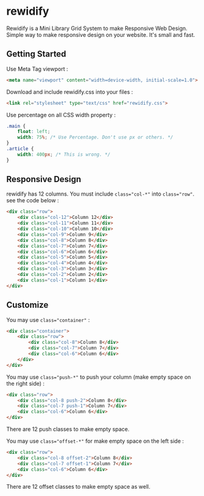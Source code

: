 # rewidify
Rewidify is a Mini Library Grid System to make Responsive Web Design.
Simple way to make responsive design on your website. It's small and fast.


## Getting Started

Use Meta Tag viewport : 

```html
<meta name="viewport" content="width=device-width, initial-scale=1.0">
```

Download and include rewidify.css into your files :

```html
<link rel="stylesheet" type="text/css" href="rewidify.css">
```

Use percentage on all CSS width property :

```css
.main {
	float: left;
	width: 75%; /* Use Percentage. Don't use px or others. */
}
.article {
	width: 400px; /* This is wrong. */
}
```

## Responsive Design

rewidify has 12 columns. You must include `class="col-*"` into `class="row"`.
see the code below :

```html
<div class="row">
	<div class="col-12">Column 12</div>	
	<div class="col-11">Column 11</div>
	<div class="col-10">Column 10</div>
	<div class="col-9">Column 9</div>
	<div class="col-8">Column 8</div>
	<div class="col-7">Column 7</div>
	<div class="col-6">Column 6</div>
	<div class="col-5">Column 5</div>
	<div class="col-4">Column 4</div>
	<div class="col-3">Column 3</div>
	<div class="col-2">Column 2</div>
	<div class="col-1">Column 1</div>
</div>
```

## Customize

You may use `class="container"` :

```html
<div class="container">
	<div class="row">
		<div class="col-8">Column 8</div>
		<div class="col-7">Column 7</div>
		<div class="col-6">Column 6</div>	
	</div>
</div>
```

You may use `class="push-*"` to push your column (make empty space on the right side) :

```html
<div class="row">
	<div class="col-8 push-2">Column 8</div>
	<div class="col-7 push-1">Column 7</div>
	<div class="col-6">Column 6</div>	
</div>
```

There are 12 push classes to make empty space.

You may use `class="offset-*"` for make empty space on the left side :

```html
<div class="row">
	<div class="col-8 offset-2">Column 8</div>
	<div class="col-7 offset-1">Column 7</div>
	<div class="col-6">Column 6</div>	
</div>
```

There are 12 offset classes to make empty space as well.

